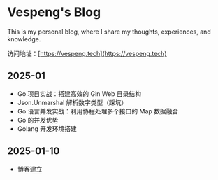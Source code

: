 # Vespeng's Blog
This is my personal blog, where I share my thoughts, experiences, and knowledge.

访问地址：[https://vespeng.tech](https://vespeng.tech)

## 2025-01

- Go 项目实战：搭建高效的 Gin Web 目录结构
- Json.Unmarshal 解析数字类型（踩坑）
- Go 语言并发实战：利用协程处理多个接口的 Map 数据融合
- Go 的并发优势
- Golang 开发环境搭建

## 2025-01-10
- 博客建立
